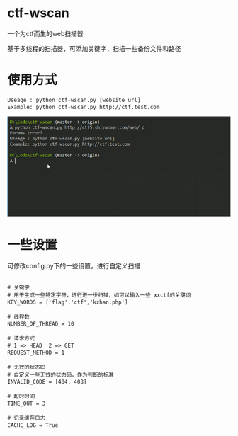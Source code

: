 # ctf-wscan
一个为ctf而生的web扫描器

基于多线程的扫描器，可添加关键字，扫描一些备份文件和路径

# 使用方式

```
Useage : python ctf-wscan.py [website url]
Example: python ctf-wscan.py http://ctf.test.com
```

![](1.gif)



# 一些设置

可修改config.py下的一些设置，进行自定义扫描

```

# 关键字  
# 用于生成一些特定字符，进行进一步扫描，如可以输入一些 xxctf的关键词
KEY_WORDS = ['flag','ctf','kzhan.php']

# 线程数 
NUMBER_OF_THREAD = 10

# 请求方式
# 1 => HEAD  2 => GET
REQUEST_METHOD = 1

# 无效的状态码
# 自定义一些无效的状态码，作为判断的标准
INVALID_CODE = [404, 403]

# 超时时间
TIME_OUT = 3

# 记录缓存日志
CACHE_LOG = True
```

